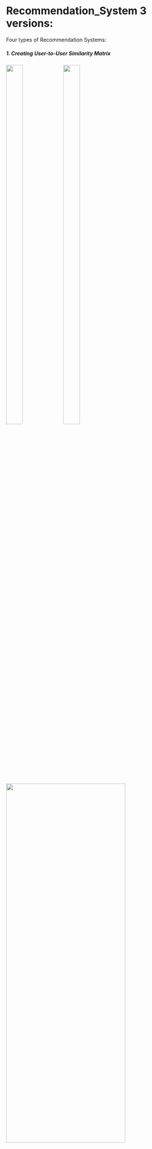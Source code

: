 # Recommendation_System 3 versions:

Four types of Recommendation Systems:
<h5>1. Creating User-to-User Similarity Matrix</h5>

<span><img src="https://user-images.githubusercontent.com/11797397/183887131-b4d61ce8-7938-4e42-912a-c80050ac0ddb.png" width=30% height=50%/>
<img src="https://user-images.githubusercontent.com/11797397/183887202-19eddc0d-3e40-40da-b253-366efb991d74.png" width=30% height=50%/></span>
<img src="https://user-images.githubusercontent.com/11797397/183887479-830208d1-927f-4b30-8406-2714421d4cdc.png" width=80% height=50%/>
 
<h5>2. Creating Item-to-Item Similarity Matrix</h5>

<span><img src="https://user-images.githubusercontent.com/11797397/183887131-b4d61ce8-7938-4e42-912a-c80050ac0ddb.png" width=30% height=50%/>
<img src="https://user-images.githubusercontent.com/11797397/183887202-19eddc0d-3e40-40da-b253-366efb991d74.png" width=30% height=50%/></span>
<img src="https://user-images.githubusercontent.com/11797397/183889040-84469797-52ed-4548-b17c-9f6ba9d52f01.png" width=80% height=50%/>
